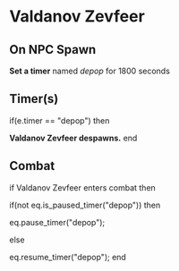 # Valdanov Zevfeer


## On NPC Spawn

**Set a timer** named *depop* for 1800 seconds


## Timer(s)

if(e.timer == "depop") then


**Valdanov Zevfeer despawns.**
end



## Combat

if Valdanov Zevfeer enters combat  then


if(not eq.is_paused_timer("depop")) then



eq.pause_timer("depop");


else


eq.resume_timer("depop");
end
